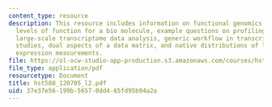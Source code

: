 ```yaml
---
content_type: resource
description: This resource includes information on functional genomics, different
  levels of function for a bio molecule, example questions on profiling technology,
  large-scale transcriptome data analysis, generic workflow in transcriptome profiling-driven
  studies, dual aspects of a data matrix, and native distributions of large scale
  expression measurements.
file: https://ol-ocw-studio-app-production.s3.amazonaws.com/courses/hst-508-quantitative-genomics-fall-2005/37e37e56199b56570dd465fd95b94a2a_hst508_120705_l2.pdf
file_type: application/pdf
resourcetype: Document
title: hst508_120705_l2.pdf
uid: 37e37e56-199b-5657-0dd4-65fd95b94a2a
---
```

